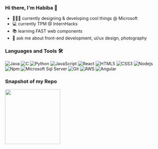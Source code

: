 ### Hi there, I'm Habiba 👋 

- 👩🏻‍💻 currently designing & developing cool things @ Microsoft
- 💻 currently TPM @ InternHacks
- 📚 learning FAST web components
- 💬 ask me about front-end development, ui/ux design, photography

### Languages and Tools 🛠 

<!-- Languages and Tools -->
![Java](http://img.shields.io/badge/-Java-5B4638?style=flat-square&logo=java&logoColor=ffffff)
![C](http://img.shields.io/badge/-C-A8B9CC?style=flat-square&logo=c&logoColor=ffffff)
![Python](http://img.shields.io/badge/-Python-3776AB?style=flat-square&logo=python&logoColor=ffffff)
![JavaScript](https://img.shields.io/badge/-JavaScript-%23F7DF1C?style=flat-square&logo=javascript&logoColor=000000&labelColor=%23F7DF1C&color=%23FFCE5A)
![React](https://img.shields.io/badge/-React-61DAFB?style=flat-square&logo=react&logoColor=ffffff)
![HTML5](https://img.shields.io/badge/-HTML5-%23E44D27?style=flat-square&logo=html5&logoColor=ffffff)
![CSS3](https://img.shields.io/badge/-CSS3-%231572B6?style=flat-square&logo=css3)
![Nodejs](https://img.shields.io/badge/-Nodejs-339933?style=flat-square&logo=Node.js&logoColor=ffffff)
![Npm](https://img.shields.io/badge/-npm-CB3837?style=flat-square&logo=npm)
![Microsoft Sql Server](https://img.shields.io/badge/-Sql%20Server-CC2927?style=flat-square&logo=microsoft-sql-server&logoColor=ffffff)
![Git](https://img.shields.io/badge/-Git-%23F05032?style=flat-square&logo=git&logoColor=%23ffffff)
![AWS](http://img.shields.io/badge/-AWS-5B4638?style=flat-square&logo=java&logoColor=ffffff)
![Angular](http://img.shields.io/badge/-Angular-982DE2?style=flat-square&logo=java&logoColor=ffffff)

### Snapshot of my Repo

<!-- Most Used Languages -->
<img height="180em" src="https://github-readme-stats.vercel.app/api/top-langs/?username=habibamostafa&exclude_repo=KNN-Image-Classification&show_icons=true&hide_border=true&layout=compact&langs_count=8"/>
</p>
